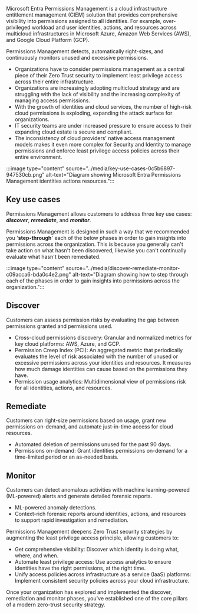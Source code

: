 Microsoft Entra Permissions Management is a cloud infrastructure entitlement management (CIEM) solution that provides comprehensive visibility into permissions assigned to all identities. For example, over-privileged workload and user identities, actions, and resources across multicloud infrastructures in Microsoft Azure, Amazon Web Services (AWS), and Google Cloud Platform (GCP).

Permissions Management detects, automatically right-sizes, and continuously monitors unused and excessive permissions.

 -  Organizations have to consider permissions management as a central piece of their Zero Trust security to implement least privilege access across their entire infrastructure.<br>
 -  Organizations are increasingly adopting multicloud strategy and are struggling with the lack of visibility and the increasing complexity of managing access permissions.<br>
 -  With the growth of identities and cloud services, the number of high-risk cloud permissions is exploding, expanding the attack surface for organizations.
 -  IT security teams are under increased pressure to ensure access to their expanding cloud estate is secure and compliant.
 -  The inconsistency of cloud providers' native access management models makes it even more complex for Security and Identity to manage permissions and enforce least privilege access policies across their entire environment.

:::image type="content" source="../media/key-use-cases-0c5b6897-947530cb.png" alt-text="Diagram showing Microsoft Entra Permissions Management identities actions resources.":::


## Key use cases

Permissions Management allows customers to address three key use cases: ***discover***, ***remediate***, and ***monitor***.

Permissions Management is designed in such a way that we recommended you '**step-through**' each of the below phases in order to gain insights into permissions across the organization. This is because you generally can't take action on what hasn't been discovered, likewise you can't continually evaluate what hasn't been remediated.

:::image type="content" source="../media/discover-remediate-monitor-c09acca6-bda0c4e2.png" alt-text="Diagram showing how to step through each of the phases in order to gain insights into permissions across the organization.":::


## Discover

Customers can assess permission risks by evaluating the gap between permissions granted and permissions used.

 -  Cross-cloud permissions discovery: Granular and normalized metrics for key cloud platforms: AWS, Azure, and GCP.
 -  Permission Creep Index (PCI): An aggregated metric that periodically evaluates the level of risk associated with the number of unused or excessive permissions across your identities and resources. It measures how much damage identities can cause based on the permissions they have.
 -  Permission usage analytics: Multidimensional view of permissions risk for all identities, actions, and resources.

## Remediate

Customers can right-size permissions based on usage, grant new permissions on-demand, and automate just-in-time access for cloud resources.

 -  Automated deletion of permissions unused for the past 90 days.
 -  Permissions on-demand: Grant identities permissions on-demand for a time-limited period or an as-needed basis.

## Monitor

Customers can detect anomalous activities with machine learning-powered (ML-powered) alerts and generate detailed forensic reports.

 -  ML-powered anomaly detections.
 -  Context-rich forensic reports around identities, actions, and resources to support rapid investigation and remediation.

Permissions Management deepens Zero Trust security strategies by augmenting the least privilege access principle, allowing customers to:

 -  Get comprehensive visibility: Discover which identity is doing what, where, and when.
 -  Automate least privilege access: Use access analytics to ensure identities have the right permissions, at the right time.
 -  Unify access policies across infrastructure as a service (IaaS) platforms: Implement consistent security policies across your cloud infrastructure.

Once your organization has explored and implemented the discover, remediation and monitor phases, you've established one of the core pillars of a modern zero-trust security strategy.
